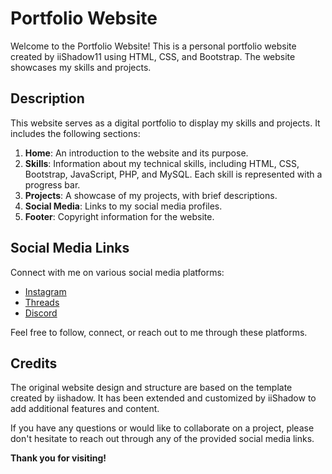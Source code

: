 # Portfolio Website

Welcome to the Portfolio Website! This is a personal portfolio website created by iiShadow11 using HTML, CSS, and Bootstrap. The website showcases my skills and projects. 


## Description

This website serves as a digital portfolio to display my skills and projects. It includes the following sections:

1. **Home**: An introduction to the website and its purpose.
2. **Skills**: Information about my technical skills, including HTML, CSS, Bootstrap, JavaScript, PHP, and MySQL. Each skill is represented with a progress bar.
3. **Projects**: A showcase of my projects, with brief descriptions.
4. **Social Media**: Links to my social media profiles.
5. **Footer**: Copyright information for the website.

## Social Media Links

Connect with me on various social media platforms:

- [Instagram](https://www.instagram.com/mohamed_gamer_38/)
- [Threads](https://www.threads.net/@mohamed_gamer_38)
- [Discord](https://discord.com/users/1091118468155314306)

Feel free to follow, connect, or reach out to me through these platforms.

## Credits

The original website design and structure are based on the template created by iishadow. It has been extended and customized by iiShadow to add additional features and content.

If you have any questions or would like to collaborate on a project, please don't hesitate to reach out through any of the provided social media links.

**Thank you for visiting!**

